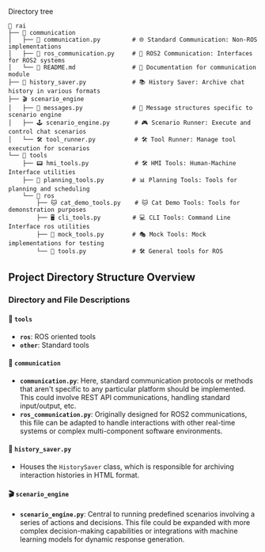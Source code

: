 Directory tree

```
📂 rai
├── 📡 communication
│   ├── 📶 communication.py         # 🌐 Standard Communication: Non-ROS implementations
│   ├── 🤖 ros_communication.py     # 📡 ROS2 Communication: Interfaces for ROS2 systems
│   └── 📄 README.md                # 📝 Documentation for communication module
├── 📖 history_saver.py             # 📚 History Saver: Archive chat history in various formats
├── 🎬 scenario_engine
│   ├── 📜 messages.py              # 💬 Message structures specific to scenario engine
│   ├── 🕹️ scenario_engine.py       # 🎮 Scenario Runner: Execute and control chat scenarios
│   └── 🛠️ tool_runner.py           # 🛠️ Tool Runner: Manage tool execution for scenarios
└── 🔧 tools
    ├── 📟 hmi_tools.py             # 🛠️ HMI Tools: Human-Machine Interface utilities
    ├── 📐 planning_tools.py        # 📊 Planning Tools: Tools for planning and scheduling
    └── 🤖 ros
        ├── 🐱 cat_demo_tools.py    # 🐱 Cat Demo Tools: Tools for demonstration purposes
        ├── 🖥️ cli_tools.py         # 💻 CLI Tools: Command Line Interface ros utilities
        ├── 🧩 mock_tools.py        # 🎭 Mock Tools: Mock implementations for testing
        └── 🔧 tools.py             # 🛠️ General tools for ROS
```

## Project Directory Structure Overview

### Directory and File Descriptions

#### 🚀 `tools`

- **`ros`**: ROS oriented tools
- **`other`**: Standard tools

#### 📡 `communication`

- **`communication.py`**: Here, standard communication protocols or methods that aren't specific to any particular platform should be implemented. This could involve REST API communications, handling standard input/output, etc.
- **`ros_communication.py`**: Originally designed for ROS2 communications, this file can be adapted to handle interactions with other real-time systems or complex multi-component software environments.

#### 📖 `history_saver.py`

- Houses the `HistorySaver` class, which is responsible for archiving interaction histories in HTML format.

#### 🎬 `scenario_engine`

- **`scenario_engine.py`**: Central to running predefined scenarios involving a series of actions and decisions. This file could be expanded with more complex decision-making capabilities or integrations with machine learning models for dynamic response generation.
